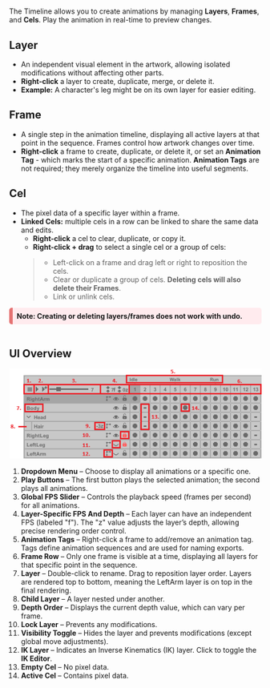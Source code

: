 #

The Timeline allows you to create animations by managing **Layers**, **Frames**, and **Cels**. Play the animation in 
real-time to preview changes.

## **Layer**
- An independent visual element in the artwork, allowing isolated modifications without affecting other parts.  
- **Right-click** a layer to create, duplicate, merge, or delete it.
- **Example:** A character's leg might be on its own layer for easier editing.

## **Frame**
- A single step in the animation timeline, displaying all active layers at that point in the sequence. 
  Frames control how artwork changes over time. 
- **Right-click** a frame to create, duplicate, or delete it, or set an **Animation Tag** - which marks the start of a specific animation. **Animation Tags** are not required; they merely organize the timeline into useful segments.  

## **Cel**
- The pixel data of a specific layer within a frame.  
- **Linked Cels:** multiple cels in a row can be linked to share the same data and edits.  
  - **Right-click** a cel to clear, duplicate, or copy it.  
  - **Right-click + drag** to select a single cel or a group of cels: 
  > - Left-click on a frame and drag left or right to reposition the cels.
  > - Clear or duplicate a group of cels. **Deleting cels will also delete their Frames**. 
  > - Link or unlink cels.

<div style="background-color: #ffebee; padding: 8px; border-radius: 5px; border-left: 7px solid #e57373;"> 
<b> Note: Creating or deleting layers/frames does not work with undo. </b>
</div>
<br>

## UI Overview

![Pixel art tutorial](./images/TimelineInfo.png)

1. **Dropdown Menu** – Choose to display all animations or a specific one.  
2. **Play Buttons** – The first button plays the selected animation; the second plays all animations.  
3. **Global FPS Slider** – Controls the playback speed (frames per second) for all animations.  
4. **Layer-Specific FPS And Depth** – Each layer can have an independent FPS (labeled "f"). The "z" value adjusts the layer’s depth, allowing precise rendering order control.  
5. **Animation Tags** – Right-click a frame to add/remove an animation tag. Tags define animation sequences and are used for naming exports.  
6. **Frame Row** – Only one frame is visible at a time, displaying all layers for that specific point in the sequence.
7. **Layer** – Double-click to rename. Drag to reposition layer order. Layers are rendered top to bottom, meaning the LeftArm layer is on top in the final rendering.  
8. **Child Layer** – A layer nested under another.  
9. **Depth Order** – Displays the current depth value, which can vary per frame.  
10. **Lock Layer** – Prevents any modifications.  
11. **Visibility Toggle** – Hides the layer and prevents modifications (except global move adjustments).  
12. **IK Layer** – Indicates an Inverse Kinematics (IK) layer. Click to toggle the **IK Editor**.  
13. **Empty Cel** – No pixel data.  
14. **Active Cel** – Contains pixel data.  
